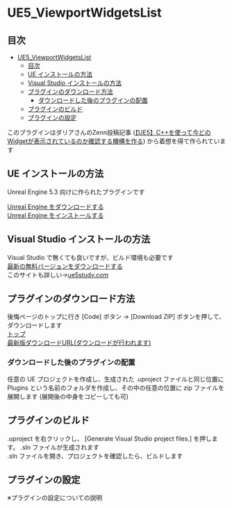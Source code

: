 # UE5_ViewportWidgetsList

## 目次

- [UE5\_ViewportWidgetsList](#ue5_viewportwidgetslist)
	- [目次](#目次)
	- [UE インストールの方法](#ue-インストールの方法)
	- [Visual Studio インストールの方法](#visual-studio-インストールの方法)
	- [プラグインのダウンロード方法](#プラグインのダウンロード方法)
		- [ダウンロードした後のプラグインの配置](#ダウンロードした後のプラグインの配置)
	- [プラグインのビルド](#プラグインのビルド)
	- [プラグインの設定](#プラグインの設定)

このプラグインはダリアさんのZenn投稿記事 ([【UE5】C++を使って今どのWidgetが表示されているのか確認する機構を作る](https://zenn.dev/daria_nicht/articles/ue5-add-viewport-names)) から着想を得て作られています  

## UE インストールの方法

Unreal Engine 5.3 向けに作られたプラグインです  

[Unreal Engine をダウンロードする](https://www.unrealengine.com/ja/download)  
[Unreal Engine をインストールする](https://dev.epicgames.com/documentation/ja-jp/unreal-engine/installing-unreal-engine)  

## Visual Studio インストールの方法

Visual Studio で無くても良いですが、ビルド環境も必要です  
[最新の無料バージョンをダウンロードする](https://visualstudio.microsoft.com/ja/vs/community/)  
このサイトも詳しい→[ue5study.com](https://ue5study.com/how/unrealengine-packaging-visualstudio-settings/)  

## プラグインのダウンロード方法

後悔ページのトップに行き \[Code\] ボタン → \[Download ZIP\] ボタンを押して、ダウンロードします  
[トップ](https://github.com/kiruru002/ViewportWidgetsListPlugin)  
[最新版ダウンロードURL(ダウンロードが行われます)](https://github.com/kiruru002/ViewportWidgetsListPlugin/archive/refs/heads/main.zip)  

### ダウンロードした後のプラグインの配置

任意の UE プロジェクトを作成し、生成された .uproject ファイルと同じ位置に Plugins という名前のフォルダを作成し、その中の任意の位置に zip ファイルを展開します (展開後の中身をコピーしても可)  

## プラグインのビルド

.uproject を右クリックし、 \[Generate Visual Studio project files.\] を押します。 .sln ファイルが生成されます  
.sln ファイルを開き、プロジェクトを確認したら、ビルドします  

## プラグインの設定

※プラグインの設定についての説明  
